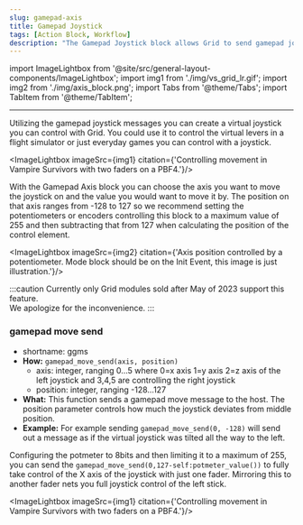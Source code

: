 ```yaml
---
slug: gamepad-axis
title: Gamepad Joystick
tags: [Action Block, Workflow]
description: "The Gamepad Joystick block allows Grid to send gamepad joystick axis messages to the host computer."
---
```


import ImageLightbox from '@site/src/general-layout-components/ImageLightbox';
import img1 from './img/vs_grid_lr.gif';
import img2 from './img/axis_block.png';
import Tabs from '@theme/Tabs';
import TabItem from '@theme/TabItem';

---

<Tabs queryString="tab">
  <TabItem value="About Gamepad Joystick" label="About Gamepad Joystick" default>

Utilizing the gamepad joystick messages you can create a virtual joystick you can control with Grid. You could use it to control the virtual levers in a flight simulator or just everyday games you can control with a joystick.

<ImageLightbox imageSrc={img1} citation={'Controlling movement in Vampire Survivors with two faders on a PBF4.'}/>

<!-- style={{width:300+'px'}}-->

With the Gamepad Axis block you can choose the axis you want to move the joystick on and the value you would want to move it by. The position on that axis ranges from -128 to 127 so we recommend setting the potentiometers or encoders controlling this block to a maximum value of 255 and then subtracting that from 127 when calculating the position of the control element.

<ImageLightbox imageSrc={img2} citation={'Axis position controlled by a potentiometer. Mode block should be on the Init Event, this image is just illustration.'}/>

:::caution
Currently only Grid modules sold after May of 2023 support this feature.  
We apologize for the inconvenience.
:::

</TabItem>
<TabItem value="Reference Manual Entry" label="Reference Manual Entry">



### gamepad move send



- shortname: ggms
- **How:** `gamepad_move_send(axis, position)`
  - axis: integer, ranging 0...5 where 0=x axis 1=y axis 2=z axis of the left joystick and 3,4,5 are controlling the right joystick
  - position: integer, ranging -128...127
- **What:** This function sends a gamepad move message to the host. The position parameter controls how much the joystick deviates from middle position.
- **Example:** For example sending `gamepad_move_send(0, -128)` will send out a message as if the virtual joystick was tilted all the way to the left.

Configuring the potmeter to 8bits and then limiting it to a maximum of 255, you can send the `gamepad_move_send(0,127-self:potmeter_value())` to fully take control of the X axis of the joystick with just one fader. Mirroring this to another fader nets you full joystick control of the left stick.

<ImageLightbox imageSrc={img1} citation={'Controlling movement in Vampire Survivors with two faders on a PBF4.'}/>



</TabItem>
</Tabs>


